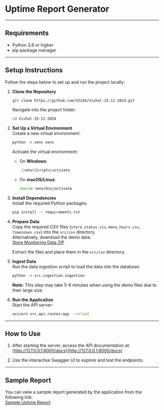 # Uptime Report Generator

---

## Requirements
- Python 3.8 or higher
- pip package manager

---

## Setup Instructions

Follow the steps below to set up and run the project locally:

1. **Clone the Repository**  
   ```bash
   git clone https://github.com/V22X4/Vishal-25-11-2024.git
   ```
   Navigate into the project folder:  
   ```bash
   cd Vishal-25-11-2024
   ```

2. **Set Up a Virtual Environment**  
   Create a new virtual environment:  
   ```bash
   python -m venv venv
   ```
   Activate the virtual environment:  
   - On **Windows**:  
     ```bash
     .\venv\Scripts\activate
     ```
   - On **macOS/Linux**:  
     ```bash
     source venv/bin/activate
     ```

3. **Install Dependencies**  
   Install the required Python packages:  
   ```bash
   pip install -r requirements.txt
   ```

4. **Prepare Data**  
   Copy the required CSV files (`store_status.csv`, `menu_hours.csv`, `timezones.csv`) into the `src/csv` directory.  
   Alternatively, download the demo data:  
   [Store Monitoring Data ZIP](https://storage.googleapis.com/hiring-problem-statements/store-monitoring-data.zip)  

   Extract the files and place them in the `src/csv` directory.

5. **Ingest Data**  
   Run the data ingestion script to load the data into the database:  
   ```bash
   python -m src.ingestion.ingestion
   ```
   **Note:** This step may take 5-6 minutes when using the demo files due to their large size.

6. **Run the Application**  
   Start the API server:  
   ```bash
   uvicorn src.api.routes:app --reload
   ```

---

## How to Use
1. After starting the server, access the API documentation at:  
   [http://127.0.0.1:8000/docs](http://127.0.0.1:8000/docs)

2. Use the interactive Swagger UI to explore and test the endpoints.

---

## Sample Report
You can view a sample report generated by the application from the following link:  
[Sample Uptime Report](https://drive.google.com/file/d/1Pc1NEHidQ0XsKlbBVc4xEr8Y34lpqgGo/view?usp=drive_link)
